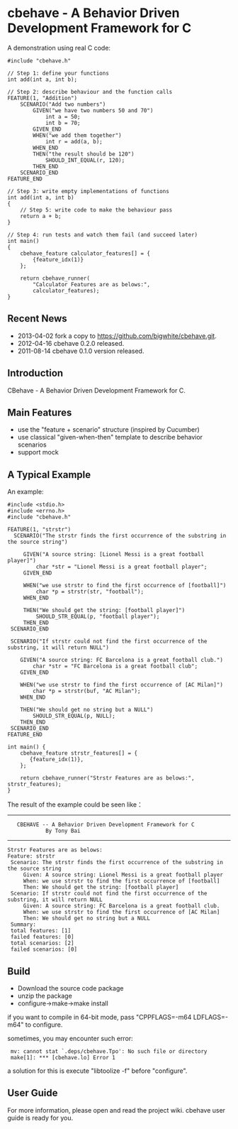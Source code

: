 cbehave - A Behavior Driven Development Framework for C
=======

A demonstration using real C code:

    #include "cbehave.h"

    // Step 1: define your functions
    int add(int a, int b);

    // Step 2: describe behaviour and the function calls
    FEATURE(1, "Addition")
        SCENARIO("Add two numbers")
            GIVEN("we have two numbers 50 and 70")
                int a = 50;
                int b = 70;
            GIVEN_END
            WHEN("we add them together")
                int r = add(a, b);
            WHEN_END
            THEN("the result should be 120")
                SHOULD_INT_EQUAL(r, 120);
            THEN_END
        SCENARIO_END
    FEATURE_END

    // Step 3: write empty implementations of functions
    int add(int a, int b)
    {
        // Step 5: write code to make the behaviour pass
        return a + b;
    }

    // Step 4: run tests and watch them fail (and succeed later)
    int main()
    {
        cbehave_feature calculator_features[] = {
            {feature_idx(1)}
        };

        return cbehave_runner(
            "Calculator Features are as belows:",
            calculator_features);
    }

Recent News
-----------
 - 2013-04-02 fork a copy to https://github.com/bigwhite/cbehave.git.
 - 2012-04-16 cbehave 0.2.0 released.
 - 2011-08-14 cbehave 0.1.0 version released.

Introduction
-------------
CBehave - A Behavior Driven Development Framework for C.

Main Features
-------------

 - use the "feature + scenario" structure (inspired by Cucumber)
 - use classical "given-when-then" template to describe behavior scenarios
 - support mock

A Typical Example
-------------

An example:

    #include <stdio.h>
    #include <errno.h>
    #include "cbehave.h"

    FEATURE(1, "strstr")
      SCENARIO("The strstr finds the first occurrence of the substring in the source string")
 
         GIVEN("A source string: [Lionel Messi is a great football player]")
             char *str = "Lionel Messi is a great football player";
         GIVEN_END
 
         WHEN("we use strstr to find the first occurrence of [football]")
             char *p = strstr(str, "football");
         WHEN_END

         THEN("We should get the string: [football player]")
             SHOULD_STR_EQUAL(p, "football player");
         THEN_END
     SCENARIO_END

     SCENARIO("If strstr could not find the first occurrence of the substring, it will return NULL")

        GIVEN("A source string: FC Barcelona is a great football club.")
            char *str = "FC Barcelona is a great football club";
        GIVEN_END

        WHEN("we use strstr to find the first occurrence of [AC Milan]")
            char *p = strstr(buf, "AC Milan");
        WHEN_END

        THEN("We should get no string but a NULL")
            SHOULD_STR_EQUAL(p, NULL);
        THEN_END
     SCENARIO_END
    FEATURE_END

    int main() {
        cbehave_feature strstr_features[] = {
           {feature_idx(1)},
        };

        return cbehave_runner("Strstr Features are as belows:", strstr_features);
    }
   
The result of the example could be seen like：

   *******************************************************************
       CBEHAVE -- A Behavior Driven Development Framework for C
                By Tony Bai
   *******************************************************************
    Strstr Features are as belows:
    Feature: strstr
     Scenario: The strstr finds the first occurrence of the substring in the source string
         Given: A source string: Lionel Messi is a great football player
         When: we use strstr to find the first occurrence of [football]
         Then: We should get the string: [football player]
     Scenario: If strstr could not find the first occurrence of the substring, it will return NULL
         Given: A source string: FC Barcelona is a great football club.
         When: we use strstr to find the first occurrence of [AC Milan]
         Then: We should get no string but a NULL
     Summary:
     total features: [1]
     failed features: [0]
     total scenarios: [2]
     failed scenarios: [0]

Build
------
 - Download the source code package
 - unzip the package
 - configure->make->make install
 
if you want to compile in 64-bit mode, pass "CPPFLAGS=-m64 LDFLAGS=-m64" to configure.

sometimes, you may encounter such error:

     mv: cannot stat `.deps/cbehave.Tpo': No such file or directory
     make[1]: *** [cbehave.lo] Error 1
	
a solution for this is execute "libtoolize -f" before "configure".


User Guide
-------------
For more information, please open and read the project wiki. cbehave user guide is ready for you.

